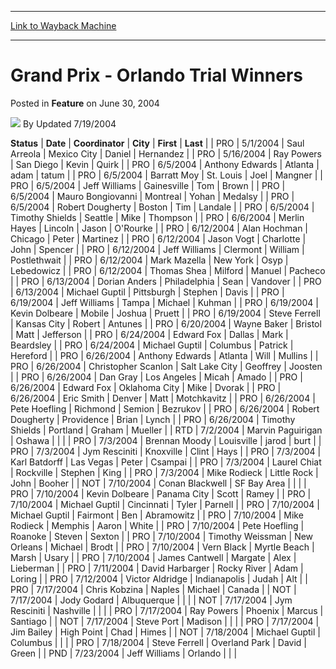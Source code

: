
---
[Link to Wayback Machine](https://web.archive.org/web/20220816222030/https://magic.wizards.com/en/articles/archive/feature/grand-prix-orlando-trial-winners-2004-06-30)

[_metadata_:author]:- "Updated 7-19-2004"
[_metadata_:description]:- "StatusDateCoordinatorCityFirstLast PRO5/1/2004Saul ArreolaMexico CityDanielHernandezPRO5/16/2004Ray PowersSan DiegoKevinQuirkPRO6/5/2004Anthony EdwardsAtlantaadamtatumPRO6/5/2004Barratt MoySt."
[_metadata_:generator]:- "Drupal 7 (http://drupal.org)"
[_metadata_:publish_date]:- "2004-06-30"
[_metadata_:title]:- "Grand Prix - Orlando Trial Winners"
[_metadata_:wayback_capture_timestamp]:- "2022-08-16 22:20:30+00:00"
[_metadata_:wayback_raw_url]:- "https://web.archive.org/web/20220816222030id_/https://magic.wizards.com/en/articles/archive/feature/grand-prix-orlando-trial-winners-2004-06-30"
[_metadata_:wayback_url]:- "https://magic.wizards.com/en/articles/archive/feature/grand-prix-orlando-trial-winners-2004-06-30"
---


Grand Prix - Orlando Trial Winners
==================================



 Posted in **Feature**
 on June 30, 2004 






![](https://media.magic.wizards.com/styles/auth_small/public/generic-avatar-150_421.png)
By Updated 7/19/2004













 **Status** | **Date** | **Coordinator** | **City** | **First** | **Last** |
| PRO | 5/1/2004 | Saul Arreola | Mexico City | Daniel | Hernandez |
| PRO | 5/16/2004 | Ray Powers | San Diego | Kevin | Quirk |
| PRO | 6/5/2004 | Anthony Edwards | Atlanta | adam | tatum |
| PRO | 6/5/2004 | Barratt Moy | St. Louis | Joel | Mangner |
| PRO | 6/5/2004 | Jeff Williams | Gainesville | Tom | Brown |
| PRO | 6/5/2004 | Mauro Bongiovanni | Montreal | Yohan | Medalsy |
| PRO | 6/5/2004 | Robert Dougherty | Boston | Tim | Landale |
| PRO | 6/5/2004 | Timothy Shields | Seattle | Mike | Thompson |
| PRO | 6/6/2004 | Merlin Hayes | Lincoln | Jason | O'Rourke |
| PRO | 6/12/2004 | Alan Hochman | Chicago | Peter | Martinez |
| PRO | 6/12/2004 | Jason Vogt | Charlotte | John | Spencer |
| PRO | 6/12/2004 | Jeff Williams | Clermont | William | Postlethwait |
| PRO | 6/12/2004 | Mark Mazella | New York | Osyp | Lebedowicz |
| PRO | 6/12/2004 | Thomas Shea | Milford | Manuel | Pacheco |
| PRO | 6/13/2004 | Dorian Anders | Philadelphia | Sean | Vandover |
| PRO | 6/13/2004 | Michael Guptil | Pittsburgh | Stephen | Davis |
| PRO | 6/19/2004 | Jeff Williams | Tampa  | Michael | Kuhman |
| PRO | 6/19/2004 | Kevin Dolbeare | Mobile | Joshua | Pruett |
| PRO | 6/19/2004 | Steve Ferrell | Kansas City | Robert | Antunes |
| PRO | 6/20/2004 | Wayne Baker | Bristol | Matt | Jefferson |
| PRO | 6/24/2004 | Edward Fox | Dallas | Mark | Beardsley |
| PRO | 6/24/2004 | Michael Guptil | Columbus | Patrick | Hereford |
| PRO | 6/26/2004 | Anthony Edwards | Atlanta | Will  | Mullins |
| PRO | 6/26/2004 | Christopher Scanlon | Salt Lake City | Geoffrey | Joosten |
| PRO | 6/26/2004 | Dan Gray | Los Angeles | Micah | Amado |
| PRO | 6/26/2004 | Edward Fox | Oklahoma City | Mike | Dvorak |
| PRO | 6/26/2004 | Eric Smith | Denver | Matt | Motchkavitz |
| PRO | 6/26/2004 | Pete Hoefling | Richmond | Semion | Bezrukov |
| PRO | 6/26/2004 | Robert Dougherty | Providence | Brian | Lynch |
| PRO | 6/26/2004 | Timothy Shields | Portland | Graham | Mueller |
| RTD | 7/2/2004 | Marvin Paguirigan | Oshawa |  |  |
| PRO | 7/3/2004 | Brennan Moody | Louisville | jarod | burt |
| PRO | 7/3/2004 | Jym Resciniti | Knoxville | Clint | Hays |
| PRO | 7/3/2004 | Karl Batdorff | Las Vegas | Peter | Csampai |
| PRO | 7/3/2004 | Laurel Chiat | Rockville | Stephen | King |
| PRO | 7/3/2004 | Mike Rodieck | Little Rock | John | Booher |
| NOT | 7/10/2004 | Conan Blackwell | SF Bay Area |  |  |
| PRO | 7/10/2004 | Kevin Dolbeare | Panama City | Scott | Ramey |
| PRO | 7/10/2004 | Michael Guptil | Cincinnati | Tyler | Parnell |
| PRO | 7/10/2004 | Michael Guptil | Fairmont | Ben | Abramowitz |
| PRO | 7/10/2004 | Mike Rodieck | Memphis | Aaron | White |
| PRO | 7/10/2004 | Pete Hoefling | Roanoke | Steven | Sexton |
| PRO | 7/10/2004 | Timothy Weissman | New Orleans | Michael | Brodt |
| PRO | 7/10/2004 | Vern Black | Myrtle Beach | Marsh | Usary |
| PRO | 7/10/2004 | James Cantwell | Margate | Alex | Lieberman |
| PRO | 7/11/2004 | David Harbarger | Rocky River | Adam | Loring |
| PRO | 7/12/2004 | Victor Aldridge | Indianapolis | Judah | Alt |
| PRO | 7/17/2004 | Chris Kobzina | Naples | Michael | Canada |
| NOT | 7/17/2004 | Jody Godard | Albuquerque |  |  |
| NOT | 7/17/2004 | Jym Resciniti | Nashville |  |  |
| PRO | 7/17/2004 | Ray Powers | Phoenix | Marcus | Santiago |
| NOT | 7/17/2004 | Steve Port | Madison |  |  |
| PRO | 7/17/2004 | Jim Bailey | High Point | Chad | Himes |
| NOT | 7/18/2004 | Michael Guptil | Columbus |  |  |
| PRO | 7/18/2004 | Steve Ferrell | Overland Park | David | Green |
| PND | 7/23/2004 | Jeff Williams | Orlando |  |  |







